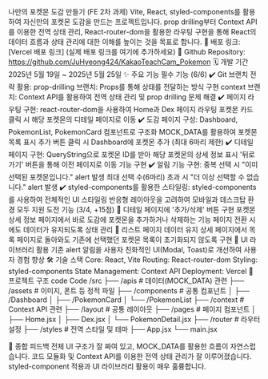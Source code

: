 나만의 포켓몬 도감 만들기 (FE 2차 과제)
Vite, React, styled-components를 활용하여 자신만의 포켓몬 도감을 만드는 프로젝트입니다. prop drilling부터 Context API를 이용한 전역 상태 관리, React-router-dom을 활용한 라우팅 구현을 통해 React의 데이터 흐름과 상태 관리에 대한 이해를 높이는 것을 목표로 합니다.
🔗 배포 링크: [Vercel 배포 링크] (실제 배포 링크를 여기에 추가하세요)
📂 Github Repository: https://github.com/JuHyeong424/KakaoTeachCam_Pokemon
🗓️ 개발 기간
2025년 5월 19일 ~ 2025년 5월 25일
✨ 주요 기능
필수 기능 (6/6)
✔️ Git 브랜치 전략 활용:
prop-drilling 브랜치: Props를 통해 상태를 전달하는 방식 구현
context 브랜치: Context API를 활용하여 전역 상태 관리 및 prop drilling 문제 해결
✔️ 페이지 라우팅 구현:
react-router-dom을 사용하여 Home과 Dex 페이지 라우팅
포켓몬 카드 클릭 시 해당 포켓몬의 디테일 페이지로 이동
✔️ 도감 페이지 구성:
Dashboard, PokemonList, PokemonCard 컴포넌트로 구조화
MOCK_DATA를 활용하여 포켓몬 목록 표시
추가 버튼 클릭 시 Dashboard에 포켓몬 추가 (최대 6마리 제한)
✔️ 디테일 페이지 구현:
QueryString으로 포켓몬 ID를 받아 해당 포켓몬의 상세 정보 표시
'뒤로 가기' 버튼을 통해 이전 페이지로 이동 기능 구현
✔️ 알림 기능 구현:
중복 선택 시 "이미 선택된 포켓몬입니다." alert 발생
최대 선택 수(6마리) 초과 시 "더 이상 선택할 수 없습니다." alert 발생
✔️ styled-components를 활용한 스타일링:
styled-components를 사용하여 전체적인 UI 스타일링
반응형 레이아웃을 고려하여 모바일과 데스크탑 환경 모두 지원
도전 기능 (3/4, +15점)
🚀 디테일 페이지에 '추가/삭제' 버튼 구현
포켓몬 상세 정보 페이지에서 바로 도감에 포켓몬을 추가하거나 삭제하는 기능
페이지 전환 시에도 데이터가 유지되도록 상태 관리
🚀 리스트 페이지 데이터 유지
상세 페이지에서 목록 페이지로 돌아와도 기존에 선택했던 포켓몬 목록이 초기화되지 않도록 구현
🚀 UI 라이브러리 활용
기존 alert 알림을 사용자 친화적인 UI(Modal, Toast)로 개선하여 사용자 경험 향상
🛠️ 기술 스택
Core: React, Vite
Routing: React-router-dom
Styling: styled-components
State Management: Context API
Deployment: Vercel
📂 프로젝트 구조
code
Code
/src
├── /apis              # 데이터(MOCK_DATA) 관련
├── /assets            # 이미지, 폰트 등 정적 파일
├── /components        # 공통 컴포넌트
│   ├── /Dashboard
│   ├── /PokemonCard
│   └── /PokemonList
├── /context           # Context API 관련
├── /layout            # 공통 레이아웃
├── /pages             # 페이지 컴포넌트
│   ├── Home.jsx
│   ├── Dex.jsx
│   └── PokemonDetail.jsx
├── /router            # 라우터 설정
├── /styles            # 전역 스타일 및 테마
├── App.jsx
└── main.jsx

💬 종합 피드백
전체 UI 구조가 잘 짜여 있고, MOCK_DATA를 활용한 흐름이 자연스럽습니다.
코드 모듈화 및 Context API를 이용한 전역 상태 관리가 잘 이루어졌습니다.
styled-component 적용과 UI 라이브러리 활용이 매우 훌륭합니다.
